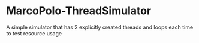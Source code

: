 # MarcoPolo-ThreadSimulator
A simple simulator that has 2 explicitly created threads and loops each time to test resource usage
